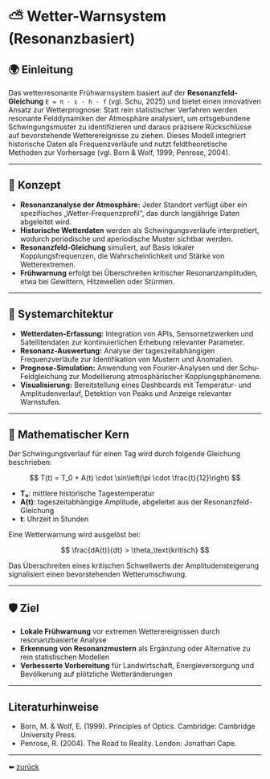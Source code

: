 # ⛅ Wetter-Warnsystem (Resonanzbasiert)

## 🌍 Einleitung

Das wetterresonante Frühwarnsystem basiert auf der **Resonanzfeld-Gleichung** `E = π · ε · h · f` (vgl. Schu, 2025) und bietet einen innovativen Ansatz zur Wetterprognose: Statt rein statistischer Verfahren werden resonante Felddynamiken der Atmosphäre analysiert, um ortsgebundene Schwingungsmuster zu identifizieren und daraus präzisere Rückschlüsse auf bevorstehende Wetterereignisse zu ziehen. Dieses Modell integriert historische Daten als Frequenzverläufe und nutzt feldtheoretische Methoden zur Vorhersage (vgl. Born & Wolf, 1999; Penrose, 2004).

---

## 🧠 Konzept

- **Resonanzanalyse der Atmosphäre:** Jeder Standort verfügt über ein spezifisches „Wetter-Frequenzprofil“, das durch langjährige Daten abgeleitet wird.
- **Historische Wetterdaten** werden als Schwingungsverläufe interpretiert, wodurch periodische und aperiodische Muster sichtbar werden.
- **Resonanzfeld-Gleichung** simuliert, auf Basis lokaler Kopplungsfrequenzen, die Wahrscheinlichkeit und Stärke von Wetterextremen.
- **Frühwarnung** erfolgt bei Überschreiten kritischer Resonanzamplituden, etwa bei Gewittern, Hitzewellen oder Stürmen.

---

## 🔧 Systemarchitektur

- **Wetterdaten-Erfassung:** Integration von APIs, Sensornetzwerken und Satellitendaten zur kontinuierlichen Erhebung relevanter Parameter.
- **Resonanz-Auswertung:** Analyse der tageszeitabhängigen Frequenzverläufe zur Identifikation von Mustern und Anomalien.
- **Prognose-Simulation:** Anwendung von Fourier-Analysen und der Schu-Feldgleichung zur Modellierung atmosphärischer Kopplungsphänomene.
- **Visualisierung:** Bereitstellung eines Dashboards mit Temperatur- und Amplitudenverlauf, Detektion von Peaks und Anzeige relevanter Warnstufen.

---

## 📐 Mathematischer Kern

Der Schwingungsverlauf für einen Tag wird durch folgende Gleichung beschrieben:

$$
T(t) = T_0 + A(t) \cdot \sin\left(\pi \cdot \frac{t}{12}\right)
$$

- **T₀**: mittlere historische Tagestemperatur  
- **A(t)**: tageszeitabhängige Amplitude, abgeleitet aus der Resonanzfeld-Gleichung  
- **t**: Uhrzeit in Stunden

Eine Wetterwarnung wird ausgelöst bei:

$$
\frac{dA(t)}{dt} > \theta_\text{kritisch}
$$

Das Überschreiten eines kritischen Schwellwerts der Amplitudensteigerung signalisiert einen bevorstehenden Wetterumschwung.

---

## 🛡️ Ziel

- **Lokale Frühwarnung** vor extremen Wetterereignissen durch resonanzbasierte Analyse
- **Erkennung von Resonanzmustern** als Ergänzung oder Alternative zu rein statistischen Modellen
- **Verbesserte Vorbereitung** für Landwirtschaft, Energieversorgung und Bevölkerung auf plötzliche Wetteränderungen

---

## Literaturhinweise

- Born, M. & Wolf, E. (1999). Principles of Optics. Cambridge: Cambridge University Press.
- Penrose, R. (2004). The Road to Reality. London: Jonathan Cape.

---

⬅️ [zurück](../../../README.md)